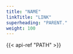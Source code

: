 ```yaml
---
title: "NAME"
linkTitle: "LINK"
superheading: "PARENT."
weight: 100
---
```


{{< api-ref "PATH" >}}
